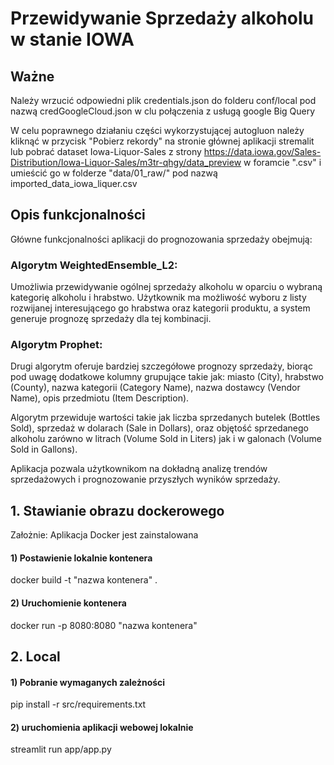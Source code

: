 
# Przewidywanie Sprzedaży alkoholu w stanie IOWA

## Ważne 

Należy wrzucić odpowiedni plik credentials.json do folderu conf/local pod nazwą credGoogleCloud.json w clu połączenia z usługą google Big Query

W celu poprawnego działaniu części wykorzystującej autogluon należy kliknąć w przycisk "Pobierz rekordy" na stronie głównej aplikacji stremalit lub pobrać dataset Iowa-Liquor-Sales z strony https://data.iowa.gov/Sales-Distribution/Iowa-Liquor-Sales/m3tr-qhgy/data_preview w foramcie ".csv" i umieścić go w folderze "data/01_raw/" pod nazwą imported_data_iowa_liquer.csv

## Opis funkcjonalności 

Główne funkcjonalności aplikacji do prognozowania sprzedaży obejmują: 

### Algorytm WeightedEnsemble_L2: 

Umożliwia przewidywanie ogólnej sprzedaży alkoholu w oparciu o wybraną kategorię alkoholu i hrabstwo. Użytkownik ma możliwość wyboru z listy rozwijanej interesującego go hrabstwa oraz kategorii produktu, a system generuje prognozę sprzedaży dla tej kombinacji. 

### Algorytm Prophet: 

Drugi algorytm oferuje bardziej szczegółowe prognozy sprzedaży, biorąc pod uwagę dodatkowe kolumny grupujące takie jak: miasto (City), hrabstwo (County), nazwa kategorii (Category Name), nazwa dostawcy (Vendor Name), opis przedmiotu (Item Description). 

Algorytm przewiduje wartości takie jak liczba sprzedanych butelek (Bottles Sold), sprzedaż w dolarach (Sale in Dollars), oraz objętość sprzedanego alkoholu zarówno w litrach (Volume Sold in Liters) jak i w galonach (Volume Sold in Gallons). 

Aplikacja pozwala użytkownikom na dokładną analizę trendów sprzedażowych i prognozowanie przyszłych wyników sprzedaży. 

## 1. Stawianie obrazu dockerowego 

Założnie: Aplikacja Docker jest zainstalowana 

#### 1) Postawienie lokalnie kontenera
docker build -t "nazwa kontenera" .

#### 2) Uruchomienie kontenera
docker run -p 8080:8080 "nazwa kontenera"

## 2. Local

#### 1) Pobranie wymaganych zależności 

pip install -r src/requirements.txt

#### 2) uruchomienia aplikacji webowej lokalnie

streamlit run app/app.py








